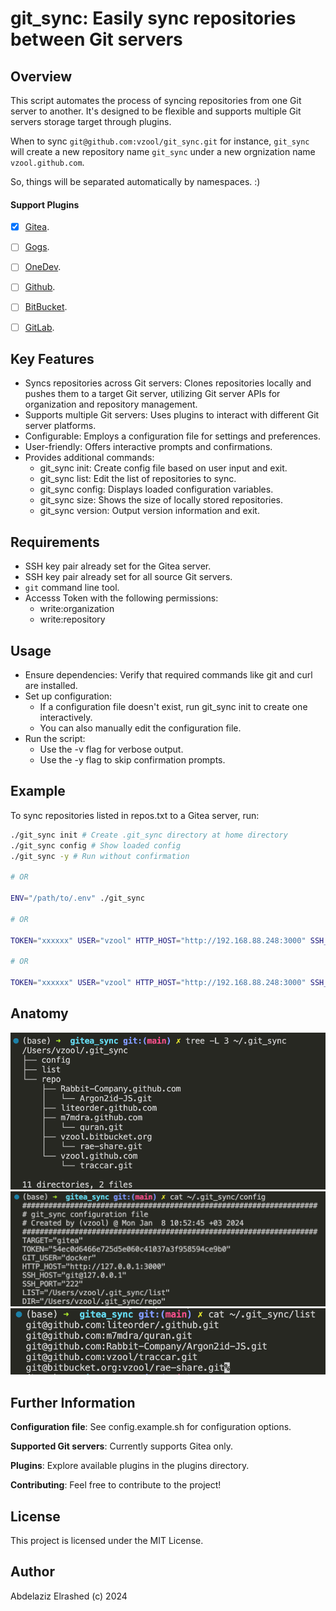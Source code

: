 # git_sync: Easily sync repositories between Git servers

## Overview

This script automates the process of syncing repositories from one Git server to another. It's designed to be flexible and supports multiple Git servers storage target through plugins.

When to sync `git@github.com:vzool/git_sync.git` for instance, `git_sync` will create a new repository name `git_sync` under a new orgnization name `vzool.github.com`.

So, things will be separated automatically by namespaces. :)

#### Support Plugins

- [x] [Gitea](https://about.gitea.com/).
- [ ] [Gogs](https://gogs.io/).
- [ ] [OneDev](https://onedev.io/).
- [ ] [Github](https://github.com/).
- [ ] [BitBucket](https://bitbucket.org/).
- [ ] [GitLab](https://about.gitlab.com/).


## Key Features

- Syncs repositories across Git servers: Clones repositories locally and pushes them to a target Git server, utilizing Git server APIs for organization and repository management.
- Supports multiple Git servers: Uses plugins to interact with different Git server platforms.
- Configurable: Employs a configuration file for settings and preferences.
- User-friendly: Offers interactive prompts and confirmations.
- Provides additional commands:
    - git_sync init: Create config file based on user input and exit.
    - git_sync list: Edit the list of repositories to sync.
    - git_sync config: Displays loaded configuration variables.
    - git_sync size: Shows the size of locally stored repositories.
    - git_sync version: Output version information and exit.

## Requirements

- SSH key pair already set for the Gitea server.
- SSH key pair already set for all source Git servers.
- `git` command line tool.
- Accesss Token with the following permissions:
    - write:organization
    - write:repository

## Usage

- Ensure dependencies: Verify that required commands like git and curl are installed.
- Set up configuration:
    - If a configuration file doesn't exist, run git_sync init to create one interactively.
    - You can also manually edit the configuration file.
- Run the script:
    - Use the -v flag for verbose output.
    - Use the -y flag to skip confirmation prompts.

## Example

To sync repositories listed in repos.txt to a Gitea server, run:

```bash
./git_sync init # Create .git_sync directory at home directory
./git_sync config # Show loaded config
./git_sync -y # Run without confirmation

# OR

ENV="/path/to/.env" ./git_sync

# OR

TOKEN="xxxxxx" USER="vzool" HTTP_HOST="http://192.168.88.248:3000" SSH_HOST="git@192.168.88.248" LIST="/path/to/git_sync_repo.txt" ./git_sync

# OR

TOKEN="xxxxxx" USER="vzool" HTTP_HOST="http://192.168.88.248:3000" SSH_HOST="git@192.168.88.248" SSH_PORT="22" LIST="git_sync_repo.txt" DIR="repo/" ./git_sync
```

## Anatomy

![00-local-file-storage](images/00-local-file-storage.png)
![01-configuration-file](images/01-configuration-file.png)
![02-repositories-list.png](images/02-repositories-list.png)

## Further Information

**Configuration file**: See config.example.sh for configuration options.

**Supported Git servers**: Currently supports Gitea only.

**Plugins**: Explore available plugins in the plugins directory.

**Contributing**: Feel free to contribute to the project!

## License

This project is licensed under the MIT License.

## Author

Abdelaziz Elrashed (c) 2024

